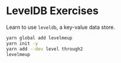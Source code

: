 # LevelDB Exercises

Learn to use `leveldb`, a key-value data store.

```bash
yarn global add levelmeup
yarn init -y 
yarn add --dev level through2
levelmeup
```
